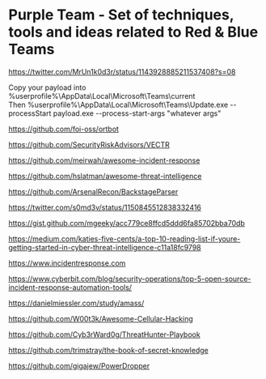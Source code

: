 # Purple Team - Set of techniques, tools and ideas related to Red & Blue Teams
https://twitter.com/MrUn1k0d3r/status/1143928885211537408?s=08

Copy your payload into %userprofile%\AppData\Local\Microsoft\Teams\current\
    Then
  %userprofile%\AppData\Local\Microsoft\Teams\Update.exe --processStart payload.exe --process-start-args "whatever args"

https://github.com/foi-oss/ortbot

https://github.com/SecurityRiskAdvisors/VECTR

https://github.com/meirwah/awesome-incident-response

https://github.com/hslatman/awesome-threat-intelligence

https://github.com/ArsenalRecon/BackstageParser

https://twitter.com/s0md3v/status/1150845512838332416

https://gist.github.com/mgeeky/acc779ce8ffcd5ddd6fa85702bba70db

https://medium.com/katies-five-cents/a-top-10-reading-list-if-youre-getting-started-in-cyber-threat-intelligence-c11a18fc9798

https://www.incidentresponse.com

https://www.cyberbit.com/blog/security-operations/top-5-open-source-incident-response-automation-tools/

https://danielmiessler.com/study/amass/

https://github.com/W00t3k/Awesome-Cellular-Hacking

https://github.com/Cyb3rWard0g/ThreatHunter-Playbook

https://github.com/trimstray/the-book-of-secret-knowledge

https://github.com/gigajew/PowerDropper

